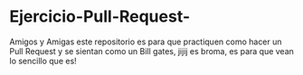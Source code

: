 # Ejercicio-Pull-Request-
Amigos y Amigas este repositorio es para que practiquen como hacer un Pull Request y se sientan como un Bill gates, jijij es broma, es para que vean lo sencillo que es!

